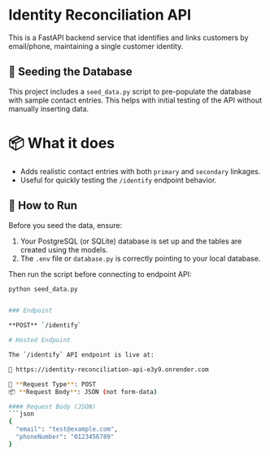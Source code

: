 # Identity Reconciliation API

This is a FastAPI backend service that identifies and links customers by email/phone, maintaining a single customer identity.

## 🔢 Seeding the Database

This project includes a `seed_data.py` script to pre-populate the database with sample contact entries. This helps with initial testing of the API without manually inserting data.

# 📦 What it does
- Adds realistic contact entries with both `primary` and `secondary` linkages.
- Useful for quickly testing the `/identify` endpoint behavior.

## 🚀 How to Run

Before you seed the data, ensure:
1. Your PostgreSQL (or SQLite) database is set up and the tables are created using the models.
2. The `.env` file or `database.py` is correctly pointing to your local database.

Then run the script before connecting to endpoint API:

```bash
python seed_data.py


### Endpoint

**POST** `/identify`

# Hosted Endpoint

The `/identify` API endpoint is live at:

🔗 https://identity-reconciliation-api-e3y9.onrender.com

📝 **Request Type**: POST  
📦 **Request Body**: JSON (not form-data)

#### Request Body (JSON)
```json
{
  "email": "test@example.com",
  "phoneNumber": "0123456789"
}


